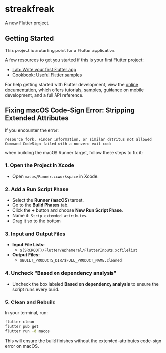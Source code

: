 # streakfreak

A new Flutter project.

## Getting Started

This project is a starting point for a Flutter application.

A few resources to get you started if this is your first Flutter project:

- [Lab: Write your first Flutter app](https://docs.flutter.dev/get-started/codelab)
- [Cookbook: Useful Flutter samples](https://docs.flutter.dev/cookbook)

For help getting started with Flutter development, view the
[online documentation](https://docs.flutter.dev/), which offers tutorials,
samples, guidance on mobile development, and a full API reference.

## Fixing macOS Code-Sign Error: Stripping Extended Attributes

If you encounter the error:

    resource fork, Finder information, or similar detritus not allowed
    Command CodeSign failed with a nonzero exit code

when building the macOS Runner target, follow these steps to fix it:

### 1. Open the Project in Xcode
- Open `macos/Runner.xcworkspace` in Xcode.

### 2. Add a Run Script Phase
- Select the **Runner (macOS)** target.
- Go to the **Build Phases** tab.
- Click the **+** button and choose **New Run Script Phase**.
- Name it: `Strip extended attributes`.
- Drag it so to the bottom

### 3. Input and Output Files
- **Input File Lists:**
  - `$(SRCROOT)/Flutter/ephemeral/FlutterInputs.xcfilelist`
- **Output Files:**
  - `$BUILT_PRODUCTS_DIR/$FULL_PRODUCT_NAME.cleaned`

### 4. Uncheck "Based on dependency analysis"
- Uncheck the box labeled **Based on dependency analysis** to ensure the script runs every build.

### 5. Clean and Rebuild
In your terminal, run:

```sh
flutter clean
flutter pub get
flutter run -d macos
```

This will ensure the build finishes without the extended-attributes code-sign error on macOS.
